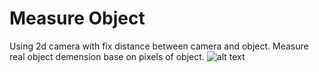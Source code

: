 # Measure Object
Using 2d camera with fix distance between camera and object.
Measure real object demension base on pixels  of object.
![alt text](http://github.com/vuhuyhop197/Measure_Object/blob/master/picture.pngithub.com/vuhuyhop197/Measure_Object/blob/master/picture.png)
